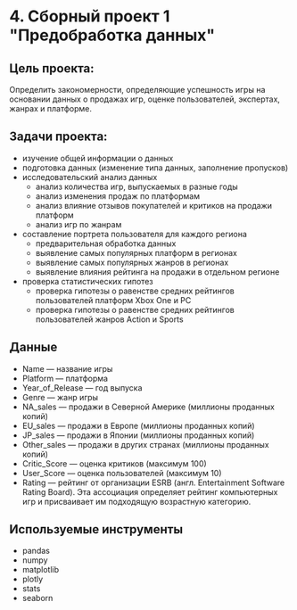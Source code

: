 # 4. Сборный проект 1 "Предобработка данных" #
## Цель проекта: ##
Определить закономерности, определяющие успешность игры на основании данных о продажах игр, оценке пользователей, экспертах, жанрах и платформе. 
## Задачи проекта: ##
- изучение общей информации о данных
- подготовка данных (изменение типа данных, заполнение пропусков)
- исследовательский анализ данных 
  - анализ количества игр, выпускаемых в разные годы
  - анализ изменения продаж по платформам
  - анализ влияние отзывов покупателей и критиков на продажи платформ
  - анализ игр по жанрам
- составление портрета пользователя для каждого региона 
  - предварительная обработка данных
  - выявление самых популярных платформ в регионах
  - выявление самых популярных жанров в регионах
  - выявление влияния рейтинга на продажи в отдельном регионе
- проверка статистических гипотез
  - проверка гипотезы о равенстве средних рейтингов пользователей платформ Xbox One и PC
  - проверка гипотезы о равенстве средних рейтингов пользователей жанров Action и Sports
 ## Данные ##
- Name — название игры
- Platform — платформа
- Year_of_Release — год выпуска
- Genre — жанр игры
- NA_sales — продажи в Северной Америке (миллионы проданных копий)
- EU_sales — продажи в Европе (миллионы проданных копий)
- JP_sales — продажи в Японии (миллионы проданных копий)
- Other_sales — продажи в других странах (миллионы проданных копий)
- Critic_Score — оценка критиков (максимум 100)
- User_Score — оценка пользователей (максимум 10)
- Rating — рейтинг от организации ESRB (англ. Entertainment Software Rating Board). Эта ассоциация определяет рейтинг компьютерных игр и присваивает им подходящую возрастную категорию.
## Используемые инструменты ## 
- pandas
- numpy
- matplotlib
- plotly
- stats
- seaborn
